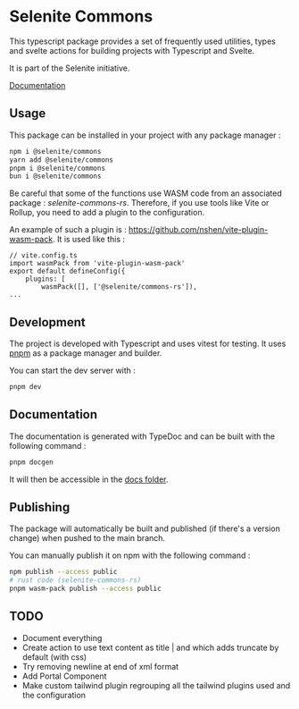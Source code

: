 # Selenite Commons

This typescript package provides a set of frequently used utilities, types and svelte actions for building projects
with Typescript and Svelte.

It is part of the Selenite initiative.

[Documentation](https://shaitanlyss.github.io/selenite-commons/modules.html)

## Usage

This package can be installed in your project with any package manager :

```bash
npm i @selenite/commons
yarn add @selenite/commons
pnpm i @selenite/commons
bun i @selenite/commons
```

Be careful that some of the functions use WASM code from an associated package : _selenite-commons-rs_.
Therefore, if you use tools like Vite or Rollup, you need to add a plugin to the configuration.

An example of such a plugin is : https://github.com/nshen/vite-plugin-wasm-pack. It is used like this :

```
// vite.config.ts
import wasmPack from 'vite-plugin-wasm-pack'
export default defineConfig({
	plugins: [
		wasmPack([], ['@selenite/commons-rs']),
...
```

## Development

The project is developed with Typescript and uses vitest for testing. It uses [pnpm](https://pnpm.io/installation) as a package manager and builder.

You can start the dev server with :

```bash
pnpm dev
```

## Documentation

The documentation is generated with TypeDoc and can be built with the following command :

```bash
pnpm docgen
```

It will then be accessible in the [docs folder](./docs).

## Publishing

The package will automatically be built and published (if there's a version change) when pushed to the main branch.

You can manually publish it on npm with the following command :

```bash
npm publish --access public
# rust code (selenite-commons-rs)
pnpm wasm-pack publish --access public
```

## TODO

- Document everything
- Create action to use text content as title | and which adds truncate by default (with css)
- Try removing newline at end of xml format
- Add Portal Component
- Make custom tailwind plugin regrouping all the tailwind plugins used and the configuration
